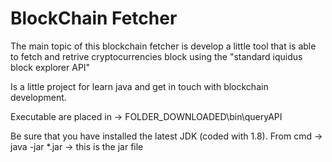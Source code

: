 # BlockChain Fetcher

The main topic of this blockchain fetcher is develop a little tool that is able to fetch and retrive cryptocurrencies block using the "standard iquidus block explorer API"

Is a little project for learn java and get in touch with blockchain development. 

Executable are placed in ->  FOLDER_DOWNLOADED\bin\queryAPI

Be sure that you have installed the latest JDK (coded with 1.8).
									From cmd \-> java -jar *.jar 
															\-> this is the jar file

